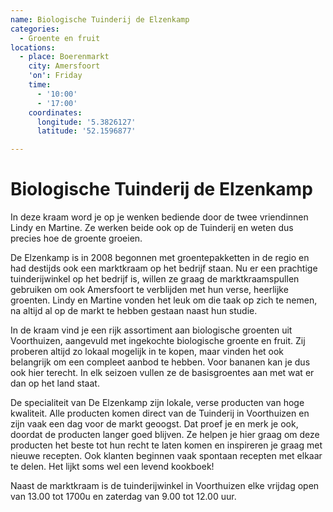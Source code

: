 ```yaml
---
name: Biologische Tuinderij de Elzenkamp
categories:
  - Groente en fruit
locations:
  - place: Boerenmarkt
    city: Amersfoort
    'on': Friday
    time:
      - '10:00'
      - '17:00'
    coordinates:
      longitude: '5.3826127'
      latitude: '52.1596877'

---
```


# Biologische Tuinderij de Elzenkamp

In deze kraam word je op je wenken bediende door de twee vriendinnen Lindy en Martine. Ze werken beide ook op de Tuinderij en weten dus precies hoe de groente groeien.

De Elzenkamp is in 2008 begonnen met groentepakketten in de regio en had destijds ook een marktkraam op het bedrijf staan. Nu er een prachtige tuinderijwinkel op het bedrijf is, willen ze graag de marktkraamspullen gebruiken om ook Amersfoort te verblijden met hun verse, heerlijke groenten. Lindy en Martine vonden het leuk om die taak op zich te nemen, na altijd al op de markt te hebben gestaan naast hun studie.

In de kraam vind je een rijk assortiment aan biologische groenten uit Voorthuizen, aangevuld met ingekochte biologische groente en fruit. Zij proberen altijd zo lokaal mogelijk in te kopen, maar vinden het ook belangrijk om een compleet aanbod te hebben. Voor bananen kan je dus ook hier terecht. In elk seizoen vullen ze de basisgroentes aan met wat er dan op het land staat.

De specialiteit van De Elzenkamp zijn lokale, verse producten van hoge kwaliteit. Alle producten komen direct van de Tuinderij in Voorthuizen en zijn vaak een dag voor de markt geoogst. Dat proef je en merk je ook, doordat de producten langer goed blijven. Ze helpen je hier graag om deze producten het beste tot hun recht te laten komen en inspireren je graag met nieuwe recepten. Ook klanten beginnen vaak spontaan recepten met elkaar te delen. Het lijkt soms wel een levend kookboek!

Naast de marktkraam is de tuinderijwinkel in Voorthuizen elke vrijdag open van 13.00 tot 1700u en zaterdag van 9.00 tot 12.00 uur.
